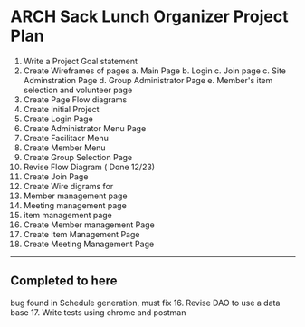# ARCH Sack Lunch Organizer Project Plan
1. Write a Project Goal statement
2. Create Wireframes of pages
  a. Main Page
  b. Login
  c. Join page
  c. Site Adminstration Page
  d. Group Administrator Page
  e. Member's item selection and volunteer page
3. Create Page Flow diagrams
4. Create Initial Project
5. Create Login Page
6. Create Administrator Menu Page
7. Create Facilitaor Menu
8. Create Member Menu
9. Create Group Selection Page  
10.  Revise Flow Diagram ( Done 12/23)
11. Create Join Page
12. Create Wire digrams for
  1. Member management page
  2. Meeting management page
  3. item management page
13. Create  Member management Page
14. Create Item Management Page
15. Create Meeting Management Page
---
Completed to here
---
bug found in Schedule generation, must fix
16. Revise DAO to use a data base
17. Write tests using chrome and postman
